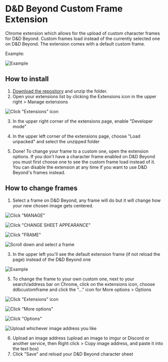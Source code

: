 # D&D Beyond Custom Frame Extension
Chrome extension which allows for the upload of custom character frames for D&D Beyond.
Custom frames load instead of the currently selected one on D&D Beyond. The extension comes with a default custom frame.

Example:

![Example](https://github.com/user-attachments/assets/7bdb6785-6ef0-4625-bab6-b4cd9803f161)

## How to install
1. [Download the repository](https://github.com/jfletcher20/ddbcustomframe/archive/refs/heads/main.zip) and unzip the folder.
2. Open your extensions list by clicking the Extensions icon in the upper right > Manage extensions

![Click "Extensions" icon](https://github.com/user-attachments/assets/2c4173a3-a194-466a-8e9d-2b6942b568b8)

3. In the upper right corner of the extensions page, enable "Developer mode"
4. In the upper left corner of the extensions page, choose "Load unpacked" and select the unzipped folder

5. Done! To change your frame to a custom one, open the extension options. If you don't have a character frame enabled on D&D Beyond you must first choose one to see the custom frame load instead of it. You can disable the extension at any time if you want to use D&D Beyond's frames instead.

## How to change frames
1. Select a frame on D&D Beyond, any frame will do but it will change how your new chosen image gets centered.

![Click "MANAGE"](https://github.com/user-attachments/assets/086a73ac-8602-4680-8f42-ae13c9d5e04b)

![Click "CHANGE SHEET APPEARANCE"](https://github.com/user-attachments/assets/717d5700-6c0f-4d1d-976d-e3115a00fb1c)

![Click "FRAME"](https://github.com/user-attachments/assets/2f46892f-da47-44ee-8ff2-591249be855b)

![Scroll down and select a frame](https://github.com/user-attachments/assets/b55eb593-210b-46d4-8e54-c2ba525cace9)

3. In the upper left you'll see the default extension frame (if not reload the page) instead of the D&D Beyond one

![Example](https://github.com/user-attachments/assets/7bdb6785-6ef0-4625-bab6-b4cd9803f161)

5. To change the frame to your own custom one, next to your search/address bar on Chrome, click on the extensions icon, choose ddbcustomframe and click the "..." icon for More options > Options

![Click "Extensions" icon](https://github.com/user-attachments/assets/2c4173a3-a194-466a-8e9d-2b6942b568b8)

![Click "More options"](https://github.com/user-attachments/assets/553fde09-a031-4edd-871c-abdcdc72f871)

![Click "Options"](https://github.com/user-attachments/assets/bfb2468c-9419-42ef-9404-45c8604e39aa)

![Upload whichever image address you like](https://github.com/user-attachments/assets/fda881f3-82bc-4b1a-9c27-615f1783b728)

6. Upload an image address (upload an image to imgur or Discord or another service, then Right click > Copy image address, and paste it into the text box)
7. Click "Save" and reload your D&D Beyond character sheet
